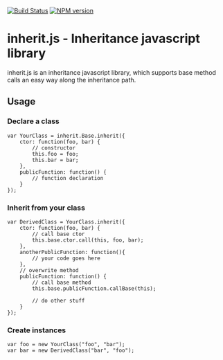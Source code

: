[![Build Status](https://travis-ci.org/it-ony/inherit.js.png?branch=master)](https://travis-ci.org/it-ony/inherit.js)
[![NPM version](https://badge.fury.io/js/inherit.js.png)](http://badge.fury.io/js/inherit.js)

inherit.js - Inheritance javascript library
==========

inherit.js is an inheritance javascript library, which supports base method calls an easy way along the inheritance path.

Usage
-----

### Declare a class

    var YourClass = inherit.Base.inherit({
        ctor: function(foo, bar) {
            // constructor
            this.foo = foo;
            this.bar = bar;
        },
        publicFunction: function() {
            // function declaration
        }
    });

### Inherit from your class

    var DerivedClass = YourClass.inherit({
        ctor: function(foo, bar) {
            // call base ctor
            this.base.ctor.call(this, foo, bar);
        },
        anotherPublicFunction: function(){
            // your code goes here
        },
        // overwrite method
        publicFunction: function() {
            // call base method
            this.base.publicFunction.callBase(this);

            // do other stuff
        }
    });

### Create instances

    var foo = new YourClass("foo", "bar");
    var bar = new DerivedClass("bar", "foo");


